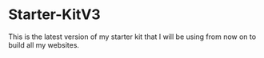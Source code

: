# Starter-KitV3
This is the latest version of my starter kit that I will be using from now on to build all my websites. 
